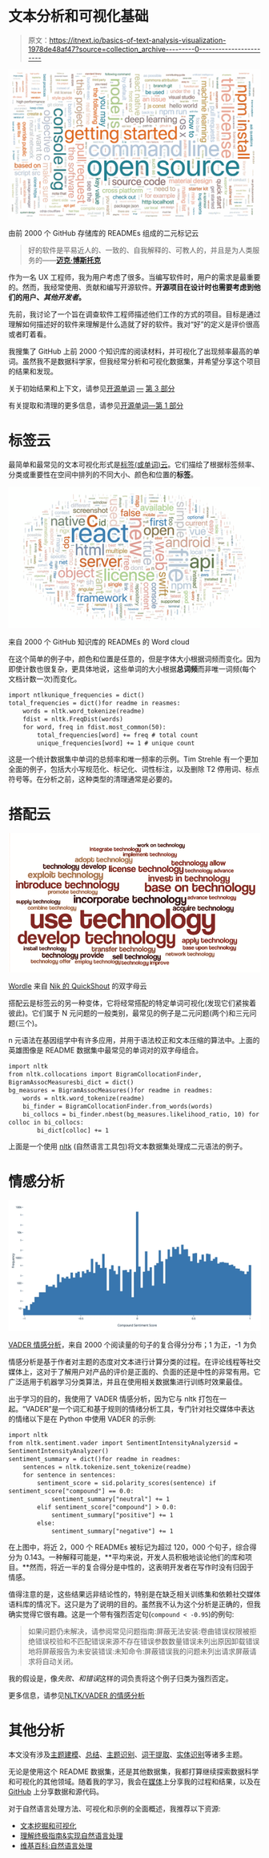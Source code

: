 # 文本分析和可视化基础

> 原文：<https://itnext.io/basics-of-text-analysis-visualization-1978de48af47?source=collection_archive---------0----------------------->

![](img/52512e8fb9222cc602af98f3d971424f.png)

由前 2000 个 GitHub 存储库的 READMEs 组成的二元标记云

> 好的软件是平易近人的、一致的、自我解释的、可教人的，并且是为人类服务的——[**迈克·博斯托克**](https://medium.com/@mbostock/what-makes-software-good-943557f8a488)

作为一名 UX 工程师，我为用户考虑了很多。当编写软件时，用户的需求是最重要的。然而，我经常使用、贡献和编写开源软件。**开源项目在设计时也需要考虑到他们的用户、*其他开发者*。**

先前，我讨论了一个旨在调查软件工程师描述他们工作的方式的项目。目标是通过理解如何描述好的软件来理解是什么造就了好的软件。我对“好”的定义是评价很高或者盯着看。

我搜集了 GitHub 上前 2000 个知识库的阅读材料，并可视化了出现频率最高的单词。虽然我不是数据科学家，但我经常分析和可视化数据集，并希望分享这个项目的结果和发现。

关于初始结果和上下文，请参见[开源单词](https://medium.com/@tbarrasso/open-source-words-part-2-ce1077305a32) [—](https://medium.com/@tbarrasso/open-source-words-part-1-72f059c2730) [第 3 部分](https://medium.com/@tbarrasso/open-source-words-part-2-ce1077305a32)

有关提取和清理的更多信息，请参见[开源单词—第 1 部分](https://medium.com/@tbarrasso/open-source-words-part-1-72f059c2730)

# 标签云

最简单和最常见的文本可视化形式是[标签(或单词)云](https://en.wikipedia.org/wiki/Tag_cloud)。它们描绘了根据标签频率、分类或重要性在空间中排列的不同大小、颜色和位置的**标签**。

![](img/38245f8dc7ac3197007389806b204d14.png)

来自 2000 个 GitHub 知识库的 READMEs 的 Word cloud

在这个简单的例子中，颜色和位置是任意的，但是字体大小根据词频而变化。因为即使计数也很复杂，更具体地说，这些单词的大小根据**总词频**而非唯一词频(每个文档计数一次)而变化。

```
import ntlkunique_frequencies = dict()
total_frequencies = dict()for readme in reasmes:
    words = nltk.word_tokenize(readme)
    fdist = nltk.FreqDist(words)
    for word, freq in fdist.most_common(50):
        total_frequencies[word] += freq # total count
        unique_frequencies[word] += 1 # unique count
```

这是一个统计数据集中单词的总频率和唯一频率的示例。Tim Strehle 有一个更加全面的例子，包括大小写规范化、标记化、词性标注，以及删除 T2 停用词、标点符号等。在分析之前，这种类型的清理通常是必要的。

# 搭配云

![](img/3a85d7c732ce6d0950390478aa3f9714.png)

[Wordle](http://www.wordle.net/) 来自 [Nik 的 QuickShout](https://quickshout.blogspot.com/2011/11/on-surface-of-it-just-word-looks-just.html) 的双字母云

搭配云是标签云的另一种变体，它将经常搭配的特定单词可视化(发现它们紧挨着彼此)。它们属于 N 元问题的一般类别，最常见的例子是二元问题(两个)和三元问题(三个)。

n 元语法在基因组学中有许多应用，并用于语法校正和文本压缩的算法中。上面的英雄图像是 README 数据集中最常见的单词对的双字母组合。

```
import nltk
from nltk.collocations import BigramCollocationFinder, BigramAssocMeasuresbi_dict = dict()
bg_measures = BigramAssocMeasures()for readme in readmes:
    words = nltk.word_tokenize(readme)
    bi_finder = BigramCollocationFinder.from_words(words)
    bi_collocs = bi_finder.nbest(bg_measures.likelihood_ratio, 10) for colloc in bi_collocs:
        bi_dict[colloc] += 1
```

上面是一个使用 [nltk](https://www.nltk.org/) (自然语言工具包)将文本数据集处理成二元语法的例子。

# 情感分析

![](img/b24d2b7fcaebce94e01bc74cced3c7f0.png)

[VADER 情感分析](https://github.com/cjhutto/vaderSentiment)，来自 2000 个阅读量的句子的复合得分分布；1 为正，-1 为负

情感分析是基于作者对主题的态度对文本进行计算分类的过程。在评论线程等社交媒体上，这对于了解用户对产品的评价是正面的、负面的还是中性的非常有用。它广泛适用于机器学习分类算法，并且在使用相关数据集进行训练时效果最佳。

出于学习的目的，我使用了 VADER 情感分析，因为它与 nltk 打包在一起。“VADER”是一个词汇和基于规则的情绪分析工具，专门针对社交媒体中表达的情绪以下是在 Python 中使用 VADER 的示例:

```
import nltk
from nltk.sentiment.vader import SentimentIntensityAnalyzersid = SentimentIntensityAnalyzer()
sentiment_summary = dict()for readme in readmes:
    sentences = nltk.tokenize.sent_tokenize(readme)
    for sentence in sentences:
        sentiment_score = sid.polarity_scores(sentence) if sentiment_score["compound"] == 0.0:
            sentiment_summary["neutral"] += 1
        elif sentiment_score["compound"] > 0.0:
            sentiment_summary["positive"] += 1
        else:
            sentiment_summary["negative"] += 1
```

在上图中，将近 2，000 个 READMEs 被标记为超过 120，000 个句子，综合得分为 0.143。一种解释可能是，**平均来说，开发人员积极地谈论他们的库和项目。**然而，将近一半的复合得分是中性的，这表明开发者在写作时没有归因于情感。

值得注意的是，这些结果远非结论性的，特别是在缺乏相关训练集和依赖社交媒体语料库的情况下。这只是为了说明的目的。虽然我不认为这个分析是正确的，但我确实觉得它很有趣。这是一个带有强烈否定句(`compound < -0.95`)的例句:

> 如果问题仍未解决，请参阅常见问题指南:屏蔽无法安装:卷曲错误权限被拒绝错误校验和不匹配错误来源不存在错误参数数量错误未列出原因卸载错误地将屏蔽报告为未安装错误:未知命令:屏蔽错误我的问题未列出请求屏蔽请求将自动关闭。

我的假设是，像*失败、*和*错误*这样的词负责将这个例子归类为强烈否定。

更多信息，请参见[NLTK/VADER 的情感分析](https://medium.com/@sharonwoo/sentiment-analysis-with-nltk-422e0f794b8)

# 其他分析

本文没有涉及[主题建模](https://en.wikipedia.org/wiki/Topic_model)、[总结](https://machinelearningmastery.com/gentle-introduction-text-summarization/)、[主题识别](https://medium.com/@acrosson/extract-subject-matter-of-documents-using-nlp-e284c1c61824)、[词干提取](https://en.wikipedia.org/wiki/Stemming)、[实体识别](https://en.wikipedia.org/wiki/Named-entity_recognition)等诸多主题。

无论是使用这个 README 数据集，还是其他数据集，我都打算继续探索数据科学和可视化的其他领域。随着我的学习，我会在[媒体](https://medium.com/@tbarrasso)上分享我的过程和结果，以及在 [GitHub](https://github.com/Tombarr) 上分享数据和源代码。

对于自然语言处理方法、可视化和示例的全面概述，我推荐以下资源:

*   [文本挖掘和可视化](https://doc.lagout.org/Others/Data%20Mining/Text%20Mining%20and%20Visualization_%20Case%20Studies%20using%20Open-Source%20Tools%20%5BHofmann%20%26%20Chisholm%202015-12-18%5D.pdf)
*   [理解终极指南&实现自然语言处理](https://www.analyticsvidhya.com/blog/2017/01/ultimate-guide-to-understand-implement-natural-language-processing-codes-in-python/)
*   [维基百科:自然语言处理](https://en.wikipedia.org/wiki/Natural_language_processing)